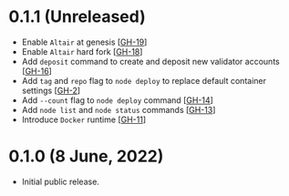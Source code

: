 # 0.1.1 (Unreleased)

- Enable `Altair` at genesis [[GH-19](https://github.com/umbracle/eth2-validator/issues/19)]
- Enable `Altair` hard fork [[GH-18](https://github.com/umbracle/eth2-validator/issues/18)]
- Add `deposit` command to create and deposit new validator accounts [[GH-16](https://github.com/umbracle/eth2-validator/issues/16)]
- Add `tag` and `repo` flag to `node deploy` to replace default container settings [[GH-2](https://github.com/umbracle/eth2-validator/issues/2)]
- Add `--count` flag to `node deploy` command [[GH-14](https://github.com/umbracle/eth2-validator/issues/14)]
- Add `node list` and `node status` commands [[GH-13](https://github.com/umbracle/eth2-validator/issues/13)]
- Introduce `Docker` runtime [[GH-11](https://github.com/umbracle/eth2-validator/issues/11)]

# 0.1.0 (8 June, 2022)

- Initial public release.
